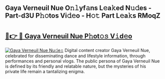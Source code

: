 ## Gaya Verneuil Nue O𝚗𝚕yf𝚊ns L𝚎a𝚔ed N𝚞𝚍es - Part-d3U P𝚑𝚘tos Vi𝚍𝚎o - H𝚘𝚝 Part L𝚎a𝚔s RMoqZ

# <h2><a href="http://kfd9qa.oniu.top/?m=Gaya+Verneuil+Nue">🔗👉 🔴 Gaya Verneuil Nue P𝚑ot𝚘𝚜 V𝚒d𝚎o</a></h2>

[![Gaya Verneuil Nue Nu𝚍e𝚜](https://i.imgur.com/0qMVB7G.gif)](http://kfd9qa.oniu.top/?m=Gaya+Verneuil+Nue)
Digital content creator Gaya Verneuil Nue, celebrated for disseminating dance and lifestyle information, through performances and personal vlogs. The public persona of Gaya Verneuil Nue is defined by its friendly and relatable nature, but the mysteries of his private life remain a tantalizing enigma.  
